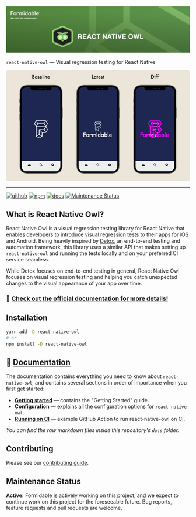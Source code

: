 [![React Native Owl — Formidable, We build the modern web](https://raw.githubusercontent.com/FormidableLabs/react-native-owl/main/website/static/images/RNO-Hero.png)](https://formidable.com/open-source/)

`react-native-owl` — Visual regression testing for React Native

![Sample of using React Native Owl to generate a visual regression diff](https://raw.githubusercontent.com/FormidableLabs/react-native-owl/main/website/static/images/homepage/mockup-bg.png)

---

[![github][github-image]][github-url] [![npm][npm-image]][npm-url] [![docs][docs-image]][docs-url] [![Maintenance Status][maintenance-image]](#maintenance-status)

## What is React Native Owl?

React Native Owl is a visual regression testing library for React Native that enables developers to introduce visual regression tests to their apps for iOS and Android. Being heavily inspired by [Detox](https://github.com/wix/Detox), an end-to-end testing and automation framework, this library uses a similar API that makes setting up `react-native-owl` and running the tests locally and on your preferred CI service seamless.

While Detox focuses on end-to-end testing in general, React Native Owl focuses on visual regression testing and helping you catch unexpected changes to the visual appearance of your app over time.

### :rocket: [Check out the official documentation for more details!](https://formidable.com/open-source/react-native-owl/)

## Installation

```sh
yarn add -D react-native-owl
# or
npm install -D react-native-owl
```

## 📃 [Documentation](https://formidable.com/open-source/react-native-owl/)

The documentation contains everything you need to know about `react-native-owl`, and contains several sections in order of importance
when you first get started:

- **[Getting started](https://formidable.com/open-source/react-native-owl/docs/introduction/getting-started)** — contains the "Getting Started" guide.
- **[Configuration](https://formidable.com/open-source/react-native-owl/docs/introduction/config-file)** — explains all the configuration options for `react-native-owl`.
- **[Running on CI](https://formidable.com/open-source/react-native-owl/docs/ci/github-actions)** — example GitHub Action to run react-native-owl on CI.

_You can find the raw markdown files inside this repository's `docs` folder._

## Contributing

Please see our [contributing guide](./.github/CONTRIBUTING.MD).

## Maintenance Status

**Active:** Formidable is actively working on this project, and we expect to continue work on this project for the foreseeable future. Bug reports, feature requests and pull requests are welcome.

[github-image]: https://github.com/FormidableLabs/react-native-owl/workflows/Run%20Tests/badge.svg
[github-url]: https://github.com/FormidableLabs/react-native-owl/actions
[npm-image]: https://img.shields.io/npm/v/react-native-owl
[npm-url]: https://www.npmjs.com/package/react-native-owl
[docs-image]: https://img.shields.io/badge/docs-visit%20site-blue
[docs-url]: https://formidable.com/open-source/react-native-owl/
[maintenance-image]: https://img.shields.io/badge/maintenance-active-green.svg?color=brightgreen&style=flat
